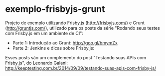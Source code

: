 exemplo-frisbyjs-grunt
======================

Projeto de exemplo utilizando Frisby.js (http://frisbyjs.com/) e Grunt (http://gruntjs.com/), utilizado para os posts da série "Rodando seus testes com Frisby.js em um ambiente de CI":

  - Parte 1: Introdução ao Grunt: http://goo.gl/bmymZx
  - Parte 2: Jenkins e dicas sobre Frisby.js: 

Esses posts são um complemento do post "Testando suas APIs com Frisby.js", do Leonardo Galani: http://keeptesting.com.br/2014/09/09/testando-suas-apis-com-frisby-js/
